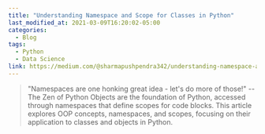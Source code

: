 ```yaml
---
title: "Understanding Namespace and Scope for Classes in Python"
last_modified_at: 2021-03-09T16:20:02-05:00
categories:
  - Blog
tags:
  - Python
  - Data Science
link: https://medium.com/@sharmapushpendra342/understanding-namespace-and-scope-for-classes-in-python-9fb52830ce17
---
```

> "Namespaces are one honking great idea - let's do more of those!" --The Zen of Python
Objects are the foundation of Python, accessed through namespaces that define scopes for code blocks. This article explores OOP concepts, namespaces, and scopes, focusing on their application to classes and objects in Python.


